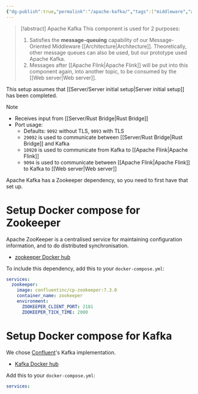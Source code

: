 ```yaml
---
{"dg-publish":true,"permalink":"/apache-kafka/","tags":["middleware","archi","message-queueing"]}
---
```


> [!abstract] Apache Kafka
> This component is used for 2 purposes:
> 1. Satisfies the **message-queuing** capability of our Message-Oriented Middleware [[Architecture\|Architecture]]. Theoretically, other message queues can also be used, but our prototype used Apache Kafka.
> 2. Messages after [[Apache Flink\|Apache Flink]] will be put into this component again, into another topic, to be consumed by the [[Web server\|Web server]].

This setup assumes that [[Server/Server initial setup\|Server initial setup]] has been completed.

> [!note]
> - Receives input from [[Server/Rust Bridge\|Rust Bridge]]
> - Port usage:
> 	- Defaults: `9092` without TLS, `9093` with TLS
> 	- `29092` is used to communicate between [[Server/Rust Bridge\|Rust Bridge]] and Kafka
> 	- `10920` is used to communicate from Kafka to [[Apache Flink\|Apache Flink]]
> 	- `9094` is used to communicate between [[Apache Flink\|Apache Flink]] to Kafka to [[Web server\|Web server]]

Apache Kafka has a Zookeeper dependency, so you need to first have that set up.

# Setup Docker compose for Zookeeper

Apache ZooKeeper is a centralised service for maintaining configuration information, and to do distributed synchronisation.

- [zookeeper Docker hub](https://hub.docker.com/_/zookeeper)

To include this dependency, add this to your `docker-compose.yml`:

```yml
services:
  zookeeper:
    image: confluentinc/cp-zookeeper:7.3.0
    container_name: zookeeper
    environment:
      ZOOKEEPER_CLIENT_PORT: 2181
      ZOOKEEPER_TICK_TIME: 2000
```

# Setup Docker compose for Kafka

We chose [Confluent](https://developer.confluent.io)'s Kafka implementation.

- [Kafka Docker hub](https://hub.docker.com/r/confluentinc/cp-kafka)

Add this to your `docker-compose.yml`:

```yml
services:

```

